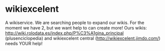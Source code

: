 # wikiexcelent
A wikiservice. We are searching people to expand our wikis. For the moment we have 2, but we want help to can create more!
Ours wikis: http://wiki.rolodata.es/index.php/P%C3%A1gina_principal (plusenciclopedia) and wikiexcelent central (http://wikiexcelent.jimdo.com/) needs YOUR help!
